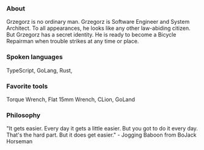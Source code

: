 ### About

Grzegorz is no ordinary man. Grzegorz is Software Engineer and System Architect. To all appearances, he looks like any other law-abiding citizen. But Grzegorz has a secret identity. He is ready to become a Bicycle Repairman when trouble strikes at any time or place.

### Spoken languages

TypeScript, GoLang, Rust,

### Favorite tools

Torque Wrench, Flat 15mm Wrench, CLion, GoLand

### Philosophy

"It gets easier. Every day it gets a little easier. But you got to do it every day. That's the hard part. But it does get easier." - Jogging Baboon from BoJack Horseman

<!--
**gwilczynski/gwilczynski** is a ✨ _special_ ✨ repository because its `README.md` (this file) appears on your GitHub profile.

Here are some ideas to get you started:

### Hi there 👋

- 🔭 I’m currently working on ...
- 🌱 I’m currently learning ...
- 👯 I’m looking to collaborate on ...
- 🤔 I’m looking for help with ...
- 💬 Ask me about ...
- 📫 How to reach me: ...
- 😄 Pronouns: ...
- ⚡ Fun fact: ...
-->
